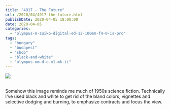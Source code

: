 ```yaml
---
title: "4917 - The Future"
url: /2020/04/4917-the-future.html
publishDate: 2020-04-05 18:00:00
date: 2020-04-05
categories: 
  - "olympus-m-zuiko-digital-ed-12-100mm-f4-0-is-pro"
tags: 
  - "hungary"
  - "budapest"
  - "shop"
  - "black-and-white"
  - "olympus-om-d-e-m1-mk-ii"
---
```

<div class="container">
<div class="center"><a target="_blank" href="https://d25zfm9zpd7gm5.cloudfront.net/1200x1200/2018/20180520_164356_lr.jpg"><img class="webfeedsFeaturedVisual" src="https://d25zfm9zpd7gm5.cloudfront.net/0600x0600/2018/20180520_164356_lr.jpg" /></a></div>
</div>
<br />

Somehow this image reminds me much of 1950s science fiction.
Technically I've used black and white to get rid of the bland
colors, vignettes and selective dodging and burning, to emphasize
contracts and focus the view.